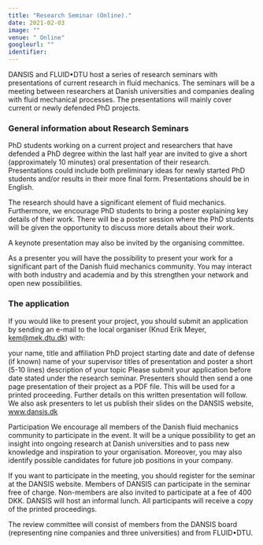 ```yaml
---
title: "Research Seminar (Online)."
date: 2021-02-03
image: ""
venue: " Online"
googleurl: ""
identifier:
---
```


DANSIS and FLUID•DTU host a series of research seminars with presentations of current research in fluid mechanics. The seminars will be a meeting between researchers at Danish universities and companies dealing with fluid mechanical processes. The presentations will mainly cover current or newly defended PhD projects.

### General information about Research Seminars
PhD students working on a current project and researchers that have defended a PhD degree within the last half year are invited to give a short (approximately 10 minutes) oral presentation of their research. Presentations could include both preliminary ideas for newly started PhD students and/or results in their more final form. Presentations should be in English.

The research should have a significant element of fluid mechanics. Furthermore, we encourage PhD students to bring a poster explaining key details of their work. There will be a poster session where the PhD students will be given the opportunity to discuss more details about their work.

A keynote presentation may also be invited by the organising committee.

As a presenter you will have the possibility to present your work for a significant part of the Danish fluid mechanics community. You may interact with both industry and academia and by this strengthen your network and open new possibilities.



### The application

If you would like to present your project, you should submit an application by sending an e-mail to the local organiser (Knud Erik Meyer, kem@mek.dtu.dk) with:

your name, title and affiliation
PhD project starting date and date of defense (if known)
name of your supervisor
titles of presentation and poster
a short (5-10 lines) description of your topic
Please submit your application before date stated under the research seminar. Presenters should then send a one page presentation of their project as a PDF file. This will be used for a printed proceeding. Further details on this written presentation will follow. We also ask presenters to let us publish their slides on the DANSIS website, www.dansis.dk

Participation
We encourage all members of the Danish fluid mechanics community to participate in the event. It will be a unique possibility to get an insight into ongoing research at Danish universities and to pass new knowledge and inspiration to your organisation. Moreover, you may also identify possible candidates for future job positions in your company.

If you want to participate in the meeting, you should register for the seminar at the DANSIS website. Members of DANSIS can participate in the seminar free of charge. Non-members are also invited to participate at a fee of 400 DKK. DANSIS will host an informal lunch. All participants will receive a copy of the printed proceedings.

The review committee will consist of members from the DANSIS board (representing nine companies and three universities) and from FLUID•DTU.
